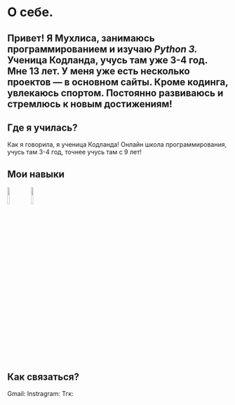 # О себе.

  Привет! Я Мухлиса, занимаюсь программированием и изучаю *Python 3.* Ученица Кодланда, учусь там уже 3-4 год. Мне 13 лет. У меня уже есть несколько проектов — в основном сайты. Кроме кодинга, увлекаюсь спортом. Постоянно развиваюсь и стремлюсь к новым достижениям!
 ---
 ## Где я училась?
  Как я говорила, я ученица Кодланда! Онлайн школа программирования, учусь там 3-4 год, точнее учусь там с 9 лет!

 ## Мои навыки 

<img src="https://storage.tally.so/551f6f1e-00a2-4a15-9c33-b40ca5c84113/Git-Logo-2Color.png" width="10%">
<img src="https://storage.tally.so/3f9bac6c-8fd5-40ae-a50b-096d362d2fe8/136443.png" width="10%">

## Как связаться?
  Gmail: 
  Instragram:
  Тгк:

